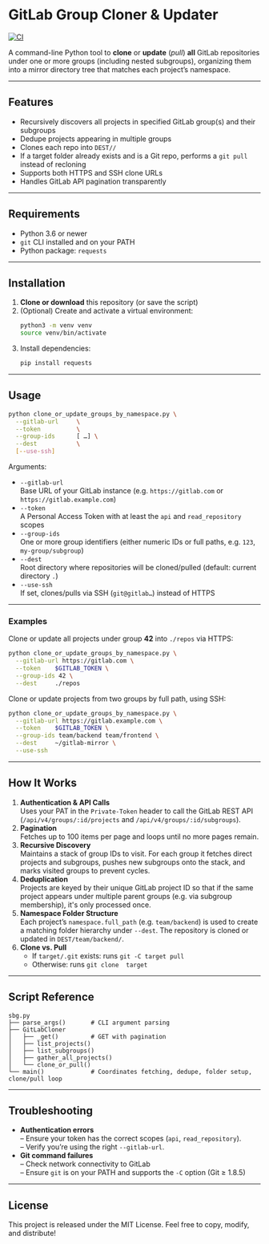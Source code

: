 # GitLab Group Cloner & Updater

[![CI](https://github.com/tutunak/sb-gitlab/actions/workflows/ci.yml/badge.svg)](https://github.com/sb-gitlab/sb-gitlab/actions/workflows/ci.yml)

A command-line Python tool to **clone** or **update** (_pull_) **all** GitLab repositories under one or more groups (including nested subgroups), organizing them into a mirror directory tree that matches each project’s namespace.

---

## Features

- Recursively discovers all projects in specified GitLab group(s) and their subgroups
- Dedupe projects appearing in multiple groups
- Clones each repo into `DEST//`
- If a target folder already exists and is a Git repo, performs a `git pull` instead of recloning
- Supports both HTTPS and SSH clone URLs
- Handles GitLab API pagination transparently

---

## Requirements

- Python 3.6 or newer
- `git` CLI installed and on your PATH
- Python package: `requests`

---

## Installation

1. **Clone or download** this repository (or save the script)
2. (Optional) Create and activate a virtual environment:
   ```bash
   python3 -m venv venv
   source venv/bin/activate
   ```
3. Install dependencies:
   ```bash
   pip install requests
   ```

---

## Usage

```bash
python clone_or_update_groups_by_namespace.py \
  --gitlab-url     \
  --token          \
  --group-ids      [ …] \
  --dest           \
  [--use-ssh]
```

Arguments:

- `--gitlab-url`  
  Base URL of your GitLab instance (e.g. `https://gitlab.com` or `https://gitlab.example.com`)
- `--token`  
  A Personal Access Token with at least the `api` and `read_repository` scopes
- `--group-ids`  
  One or more group identifiers (either numeric IDs or full paths, e.g. `123`, `my-group/subgroup`)
- `--dest`  
  Root directory where repositories will be cloned/pulled (default: current directory `.`)
- `--use-ssh`  
  If set, clones/pulls via SSH (`git@gitlab…`) instead of HTTPS

---

### Examples

Clone or update all projects under group **42** into `./repos` via HTTPS:

```bash
python clone_or_update_groups_by_namespace.py \
  --gitlab-url https://gitlab.com \
  --token    $GITLAB_TOKEN \
  --group-ids 42 \
  --dest     ./repos
```

Clone or update projects from two groups by full path, using SSH:

```bash
python clone_or_update_groups_by_namespace.py \
  --gitlab-url https://gitlab.example.com \
  --token    $GITLAB_TOKEN \
  --group-ids team/backend team/frontend \
  --dest     ~/gitlab-mirror \
  --use-ssh
```

---

## How It Works

1. **Authentication & API Calls**  
   Uses your PAT in the `Private-Token` header to call the GitLab REST API (`/api/v4/groups/:id/projects` and `/api/v4/groups/:id/subgroups`).
2. **Pagination**  
   Fetches up to 100 items per page and loops until no more pages remain.
3. **Recursive Discovery**  
   Maintains a stack of group IDs to visit. For each group it fetches direct projects and subgroups, pushes new subgroups onto the stack, and marks visited groups to prevent cycles.
4. **Deduplication**  
   Projects are keyed by their unique GitLab project ID so that if the same project appears under multiple parent groups (e.g. via subgroup membership), it's only processed once.
5. **Namespace Folder Structure**  
   Each project’s `namespace.full_path` (e.g. `team/backend`) is used to create a matching folder hierarchy under `--dest`. The repository is cloned or updated in `DEST/team/backend/`.
6. **Clone vs. Pull**
   - If `target/.git` exists: runs `git -C target pull`
   - Otherwise: runs `git clone  target`

---

## Script Reference

```text
sbg.py
├── parse_args()       # CLI argument parsing
├── GitLabCloner
│   ├── _get()         # GET with pagination
│   ├── list_projects()
│   ├── list_subgroups()
│   ├── gather_all_projects()
│   └── clone_or_pull()
└── main()             # Coordinates fetching, dedupe, folder setup, clone/pull loop
```

---

## Troubleshooting

- **Authentication errors**  
  – Ensure your token has the correct scopes (`api`, `read_repository`).  
  – Verify you’re using the right `--gitlab-url`.
- **Git command failures**  
  – Check network connectivity to GitLab  
  – Ensure `git` is on your PATH and supports the `-C` option (Git ≥ 1.8.5)

---

## License

This project is released under the MIT License. Feel free to copy, modify, and distribute!
